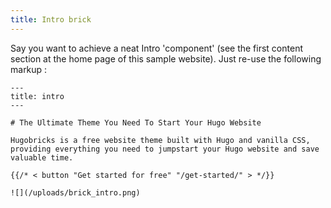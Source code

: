 ```yaml
---
title: Intro brick
---
```


Say you want to achieve a neat Intro 'component' (see the first content section at the  home page of this sample website).
Just re-use the following markup  :

```
---
title: intro
---

# The Ultimate Theme You Need To Start Your Hugo Website

Hugobricks is a free website theme built with Hugo and vanilla CSS, providing everything you need to jumpstart your Hugo website and save valuable time.

{{/* < button "Get started for free" "/get-started/" > */}}

![](/uploads/brick_intro.png)
```


